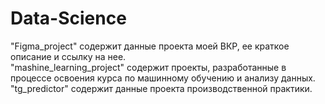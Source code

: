 # Data-Science
"Figma_project" содержит данные проекта моей ВКР, ее краткое описание и ссылку на нее.  
"mashine_learning_project" содержит проекты, разработанные в процессе освоения курса по машинному обучению и анализу данных.  
"tg_predictor" содержит данные проекта производственной практики.
